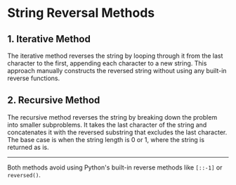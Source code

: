 # String Reversal Methods

## 1. Iterative Method

The iterative method reverses the string by looping through it from the last character to the first, appending each character to a new string. This approach manually constructs the reversed string without using any built-in reverse functions.

## 2. Recursive Method

The recursive method reverses the string by breaking down the problem into smaller subproblems. It takes the last character of the string and concatenates it with the reversed substring that excludes the last character. The base case is when the string length is 0 or 1, where the string is returned as is.

---

Both methods avoid using Python's built-in reverse methods like `[::-1]` or `reversed()`.

